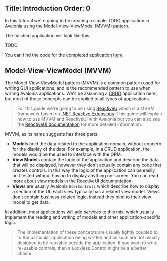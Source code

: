 Title: Introduction
Order: 0
---
In this tutorial we're going to be creating a simple TODO application in Avalonia using the Model-View-ViewModel (MVVM) pattern.

The finished application will look like this:

TODO

You can find the code for the completed application [here](todo). 

## Model-View-ViewModel (MVVM)

The Model-View-ViewModel pattern (MVVM) is a common pattern used for writing GUI applications, and is the recommended pattern to use when writing Avalonia applications. We'll be assuming a [CRUD](https://en.wikipedia.org/wiki/Create,_read,_update_and_delete) application here, but most of
these concepts can be applied to all types of applications.

> For this guide we're going to be using [ReactiveU](https://reactiveui.net/) which is a MVVM framework based on [.NET Reactive Extensions](http://reactivex.io/). This guide will explain how to use MVVM and ReactiveUI with Avalonia but you can also see the [ReactiveUI documentation](https://reactiveui.net/docs/) for more detailed information.

MVVM, as its name suggests has three parts:

- **Model**s hold the data related to the application domain, without concern for the display of the data. For example, in a CRUD application, the models would be the used to interface with the ORM.
- **View Model**s contain the logic of the application and describe the data that will be displayed, however they don't actually contain any code that creates controls. In this way the logic of the application can be easily unit tested without having to display anything on-screen. You can read more about view models in [the ReactiveUI documentation](https://reactiveui.net/docs/handbook/view-models/).
- **View**s are usually Avalonia `UserControls` which describe how to display a section of the UI. Each view typically has a related view model. Views don't contain business-related logic, instead they [bind](/docs/binding) to their view model to get data.

In addition, most applications will add _services_ to this mix, which usually implement the reading and writing of models and other application-specific logic.

> The implementation of these concepts are usually tightly coupled to to the particular application being written and as such are not usually designed to be reusable outside the application. If you want to write re-usable controls, then a Lookless Control might be a a better choice.
